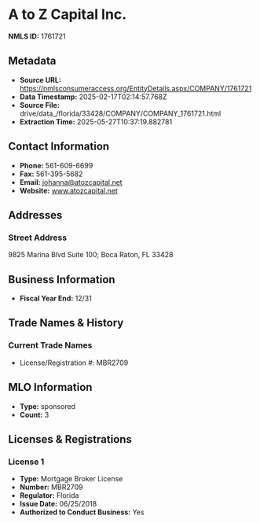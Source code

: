 # A to Z Capital Inc.

**NMLS ID:** 1761721

## Metadata
- **Source URL:** https://nmlsconsumeraccess.org/EntityDetails.aspx/COMPANY/1761721
- **Data Timestamp:** 2025-02-17T02:14:57.768Z
- **Source File:** drive/data_/florida/33428/COMPANY/COMPANY_1761721.html
- **Extraction Time:** 2025-05-27T10:37:19.882781

## Contact Information
- **Phone:** 561-609-6699
- **Fax:** 561-395-5682
- **Email:** johanna@atozcapital.net
- **Website:** www.atozcapital.net

## Addresses
### Street Address
9825 Marina Blvd Suite 100; Boca Raton, FL 33428

## Business Information
- **Fiscal Year End:** 12/31

## Trade Names & History
### Current Trade Names
- License/Registration #: MBR2709

## MLO Information
- **Type:** sponsored
- **Count:** 3

## Licenses & Registrations

### License 1
- **Type:** Mortgage Broker License
- **Number:** MBR2709
- **Regulator:** Florida
- **Issue Date:** 06/25/2018
- **Authorized to Conduct Business:** Yes
